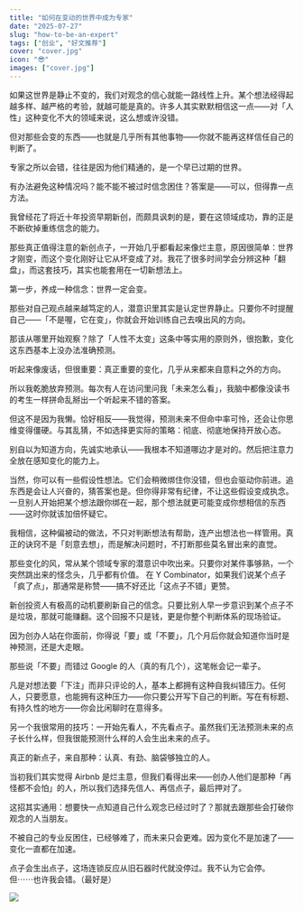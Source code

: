 ```yaml
---
title: "如何在变动的世界中成为专家"
date: "2025-07-27"
slug: "how-to-be-an-expert"
tags: ["创业", "好文推荐"]
cover: "cover.jpg"
icon: "😎"
images: ["cover.jpg"]
---
```

如果这世界是静止不变的，我们对观念的信心就能一路线性上升。某个想法经得起越多样、越严格的考验，就越可能是真的。许多人其实默默相信这一点——对「人性」这种变化不大的领域来说，这么想或许没错。



但对那些会变的东西——也就是几乎所有其他事物——你就不能再这样信任自己的判断了。



专家之所以会错，往往是因为他们精通的，是一个早已过期的世界。



有办法避免这种情况吗？能不能不被过时信念困住？答案是——可以，但得靠一点方法。



我曾经花了将近十年投资早期新创，而颇具讽刺的是，要在这领域成功，靠的正是不断砍掉重练信念的能力。



那些真正值得注意的新创点子，一开始几乎都看起来像烂主意，原因很简单：世界才刚变，而这个变化刚好让它从坏变成了对。我花了很多时间学会分辨这种「翻盘」，而这套技巧，其实也能套用在一切新想法上。



第一步，养成一种信念：世界一定会变。



那些对自己观点越来越笃定的人，潜意识里其实是认定世界静止。只要你不时提醒自己——「不是喔，它在变」，你就会开始训练自己去嗅出风的方向。



那该从哪里开始观察？除了「人性不太变」这条中等实用的原则外，很抱歉，变化这东西基本上没办法准确预测。



听起来像废话，但很重要：真正重要的变化，几乎从来都来自意料之外的方向。



所以我乾脆放弃预测。每次有人在访问里问我「未来怎么看」，我脑中都像没读书的考生一样拼命乱掰出一个听起来不错的答案。



但这不是因为我懒。恰好相反——我觉得，预测未来不但命中率可怜，还会让你思维变得僵硬。与其乱猜，不如选择更实际的策略：彻底、彻底地保持开放心态。



别自以为知道方向，先诚实地承认——我根本不知道哪边才是对的。然后把注意力全放在感知变化的能力上。



当然，你可以有一些假设性想法。它们会稍微绑住你没错，但也会驱动你前进。追东西是会让人兴奋的，猜答案也是。但你得非常有纪律，不让这些假设变成执念。
一旦别人开始把某个想法跟你绑在一起，那个想法就更可能变成你想相信的东西——这时你就该加倍怀疑它。



我相信，这种偏被动的做法，不只对判断想法有帮助，连产出想法也一样管用。真正的诀窍不是「刻意去想」，而是解决问题时，不打断那些莫名冒出来的直觉。



那些变化的风，常从某个领域专家的潜意识中吹出来。只要你对某件事够熟，一个突然跳出来的怪念头，几乎都有价值。
在 Y Combinator，如果我们说某个点子「疯了点」，那通常是称赞——搞不好还比「这点子不错」更赞。



新创投资人有极高的动机要刷新自己的信念。只要比别人早一步意识到某个点子不是垃圾，那就可能赚翻。这个回报不只是钱，更是你整个判断体系的现场验证。



因为创办人站在你面前，你得说「要」或「不要」，几个月后你就会知道你当时是神预测，还是大走眼。



那些说「不要」而错过 Google 的人（真的有几个），这笔帐会记一辈子。



凡是对想法要「下注」而非只评论的人，基本上都拥有这种自我纠错压力。任何人，只要愿意，也能拥有这种压力——你只要公开写下自己的判断。写在有标题、有持久性的地方——你会比闲聊时在意得多。



另一个我很常用的技巧：一开始先看人，不先看点子。虽然我们无法预测未来的点子长什么样，但我很能预测什么样的人会生出未来的点子。



真正的新点子，来自那种：认真、有劲、脑袋够独立的人。



当初我们其实觉得 Airbnb 是烂主意，但我们看得出来——创办人他们是那种「再怪都不会怕」的人，所以我们选择先信人、再信点子，最后押对了。



这招其实通用：想要快一点知道自己什么观念已经过时了？那就去跟那些会打破你观念的人当朋友。



不被自己的专业反困住，已经够难了，而未来只会更难。因为变化不是加速了——变化一直都在加速。



点子会生出点子，这场连锁反应从旧石器时代就没停过。我不认为它会停。
但⋯⋯也许我会错。（最好是）




![](https://prod-files-secure.s3.us-west-2.amazonaws.com/112d0858-5090-4d34-a606-b75eb8d65fd2/46476355-9cf3-4e99-9b7a-3531bc426380/1000202064.png?X-Amz-Algorithm=AWS4-HMAC-SHA256&X-Amz-Content-Sha256=UNSIGNED-PAYLOAD&X-Amz-Credential=ASIAZI2LB466XTF5X7RB%2F20251019%2Fus-west-2%2Fs3%2Faws4_request&X-Amz-Date=20251019T201350Z&X-Amz-Expires=3600&X-Amz-Security-Token=IQoJb3JpZ2luX2VjEDMaCXVzLXdlc3QtMiJIMEYCIQDIEAP5cxYbE%2F6xPJE8sMiAg9jzgCbQ3FJP8fQOSo6lTgIhAPSbfu1E9R%2Femei05EwjPg3djzeV2n2Kb6Qk04gKbk6KKogECNv%2F%2F%2F%2F%2F%2F%2F%2F%2F%2FwEQABoMNjM3NDIzMTgzODA1IgwN81pcnPO4Dl6IUhcq3AMK58Izw7tHufcHAJOVlGhy5Je2AsTOIQdRKFPG1f0REcR6dCNIOOTb7aq0Psn9s3FsrOLZd%2BJf3vvz8Uw7dWMYEFVfvdbJPlxc82yLBybA55uGCQPNsgbDKztJXSQ%2BaAzjHX7TcKexlLbYtG0GrmttLdY%2By3CwOIToZ%2F%2Ffmx4jCrXLpzhGhR7Qvs1PECCJEnTOM1qI075CcXtb1cU97Ylc0qRNPHcDmeE6J75oiMrmOySojcD04xgWr56QRQPgnzdOm%2FMNRzJmw2%2FoAsCPVgJIaF2qrySUjLz8K26aOiU6JX3zVaYsncJ9m7kN2AUvg%2B0bFmdRrpUcatnCWHVtQYo9ORgN%2B8YpLPAlY3qqGxS6NhcphOkpwinH74YKLOKmNhDtKmBcU6aw%2FOMq1egSY1dp4XaLMem7YTGpC%2FrGLGQQaRwwUu69qIgLAKj5ajhKOtg68X6M7DMsQ3Q3n9B6CMiLGI0hzpVKCMGT0BSLiH1DjHGW2rcnigzQkB0h9Ch0uZf99xjbUmmdf4fpG7FVdAFOklZghpmdsk5PlBYiZ1O9nzx6TYD2BtmaaF46Sjgk8A7VwsVW%2FptJGiMth19L8ekAL227OJN5GXYIm0TkZ9ZOK5iXfLvAUGVy4dPtOzDI19THBjqkAUcT5RYA1hD%2F3oAtkuY0BEneLIuUeebEf0l6TrVK%2F8paeWIEgRVThuldTabyok8y7wEagU6iDLy9T%2FYcLsZc7yyusD512SjbjVqMQ2w2Nsr%2FTG%2BKSRPxIohX8IwHwIssT4vHjN1iYqFff6T79UGsW6BR85fGtUK2j1OEALS%2FQjopEUQvZpEVzuahOxlzJ8eioJNV5%2F%2BUZYwGm1px%2BaFQVFrbwhl3&X-Amz-Signature=5cdb253243a3e7a10f5a50f08704dddf1436f190a2613ab1bf5ce97fec391e80&X-Amz-SignedHeaders=host&x-amz-checksum-mode=ENABLED&x-id=GetObject)

